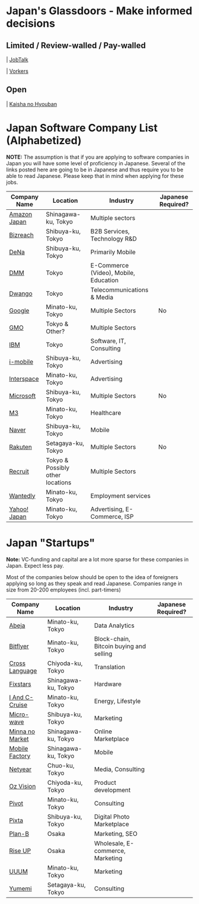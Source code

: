 # Japan's Glassdoors - Make informed decisions
## Limited / Review-walled / Pay-walled
| [JobTalk](https://jobtalk.jp)

| [Vorkers](https://www.vorkers.com)

## Open
| [Kaisha no Hyouban](https://en-hyouban.com)

# Japan Software Company List (Alphabetized)

**NOTE:**
The assumption is that if you are applying to software companies in Japan you will have some level of proficiency in Japanese. Several of the links posted here are going to be in Japanese and thus require you to be able to read Japanese. Please keep that in mind when applying for these jobs.

| Company Name | Location | Industry | Japanese Required? |
| --- | --- | --- | --- |
| [Amazon Japan](https://www.amazon.jobs/en/locations/tokyo-area-japan?base_query=&job_count=10&result_limit=10&sort=relevant&location%5B%5D=tokyo-area-japan&cache) | Shinagawa-ku, Tokyo | Multiple sectors | |
| [Bizreach](http://www.bizreach.co.jp/recruit/) | Shibuya-ku, Tokyo | B2B Services, Technology R&D | |
| [DeNa](http://dena.com/intl/careers/positions/) | Shibuya-ku, Tokyo | Primarily Mobile | |
| [DMM](http://www.dmm.com/recruit/) | Tokyo | E-Commerce (Video), Mobile, Education | |
| [Dwango](http://dwango.co.jp/recruit/) | Tokyo | Telecommunications & Media | |
| [Google](https://www.google.com/about/careers/locations/tokyo/) | Minato-ku, Tokyo | Multiple Sectors | No |
| [GMO](http://recruit.gmo.jp/) | Tokyo & Other? | Multiple Sectors | |
| [IBM](http://www-07.ibm.com/employment/jp/cp01/) | Tokyo | Software, IT, Consulting | |
| [i-mobile](https://www.i-mobile.co.jp/recruit/) | Shibuya-ku, Tokyo | Advertising | |
| [Interspace](https://www.interspace.ne.jp/recruit/offer/) | Minato-ku, Tokyo | Advertising | |
| [Microsoft](http://microsoft-college.jp/) | Shibuya-ku, Tokyo | Multiple Sectors | No |
| [M3](https://corporate.m3.com/recruit/job/) | Minato-ku, Tokyo | Healthcare | |
| [Naver](https://linecorp.com/ja/career/ja/all) | Shibuya-ku, Tokyo | Mobile | |
| [Rakuten](http://global.rakuten.com/corp/careers/engineering/) | Setagaya-ku, Tokyo | Multiple Sectors | No |
| [Recruit](http://www.recruit.jp/employment/) | Tokyo & Possibly other locations | Multiple Sectors | |
| [Wantedly](https://us.wantedly.com/companies/wantedly/projects) | Minato-ku, Tokyo | Employment services | |
| [Yahoo! Japan](http://hr.yahoo.co.jp/job-info/) | Minato-ku, Tokyo | Advertising, E-Commerce, ISP | |

# Japan "Startups"

**Note:** VC-funding and capital are a lot more sparse for these companies in Japan. Expect less pay.

Most of the companies below should be open to the idea of foreigners applying so long as they speak and read Japanese. Companies range in size from 20-200 employees (incl. part-timers)

| Company Name | Location | Industry | Japanese Required? |
| --- | --- | --- | --- |
| [Abeja](https://abeja.asia) | Minato-ku, Tokyo | Data Analytics | |
| [Bitflyer](https://bitflyer.jp/Recruit) | Minato-ku, Tokyo | Block-chain, Bitcoin buying and selling | |
| [Cross Language](http://www.crosslanguage.co.jp/company/recruit.html) | Chiyoda-ku, Tokyo | Translation | |
| [Fixstars](http://www.fixstars.com/recruit/ja/jobcategory/) | Shinagawa-ku, Tokyo | Hardware | |
| [I And C-Cruise](https://www.iacc.co.jp/recruit/) | Minato-ku, Tokyo | Energy, Lifestyle | |
| [Micro-wave](http://www.micro-wave.net/recruit/career/) | Shibuya-ku, Tokyo | Marketing | |
| [Minna no Market](http://www.minma.jp/careers/) | Shinagawa-ku, Tokyo | Online Marketplace | |
| [Mobile Factory](http://www.mobilefactory.jp/recruit/detail) | Shinagawa-ku, Tokyo | Mobile | |
| [Netyear](http://recruit.netyear.net/) | Chuo-ku, Tokyo | Media, Consulting | |
| [Oz Vision](http://www.oz-vision.co.jp/recruit/career_detail/) | Chiyoda-ku, Tokyo | Product development | |
| [Pivot](https://pivot.jp/recruit) | Minato-ku, Tokyo | Consulting | |
| [Pixta](https://recruit.pixta.co.jp/) | Shibuya-ku, Tokyo | Digital Photo Marketplace | |
| [Plan-B](https://www.plan-b.co.jp/recruit/) | Osaka | Marketing, SEO | |
| [Rise UP](https://r-up.jp/recruit/) | Osaka | Wholesale, E-commerce, Marketing | |
| [UUUM](http://www.uuum.co.jp/recruit) | Minato-ku, Tokyo | Marketing | |
| [Yumemi](http://recruit.yumemi.co.jp/) | Setagaya-ku, Tokyo | Consulting | |
